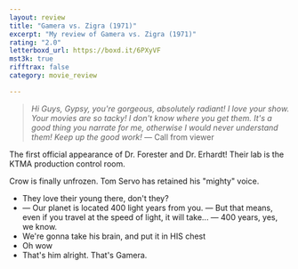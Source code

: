 ```yaml
---
layout: review
title: "Gamera vs. Zigra (1971)"
excerpt: "My review of Gamera vs. Zigra (1971)"
rating: "2.0"
letterboxd_url: https://boxd.it/6PXyVF
mst3k: true
rifftrax: false
category: movie_review

---
```


<blockquote><i>Hi Guys, Gypsy, you're gorgeous, absolutely radiant! I love your show. Your movies are so tacky! I don't know where you get them. It's a good thing you narrate for me, otherwise I would never understand them! Keep up the good work!</i>
— Call from viewer</blockquote>
The first official appearance of Dr. Forester and Dr. Erhardt! Their lab is the KTMA production control room. 

Crow is finally unfrozen. Tom Servo has retained his "mighty" voice.

* They love their young there, don't they?
* — Our planet is located 400 light years from you. — But that means, even if you travel at the speed of light, it will take... — 400 years, yes, we know.
* We're gonna take his brain, and put it in HIS chest
* Oh wow
* That's him alright. That's Gamera.